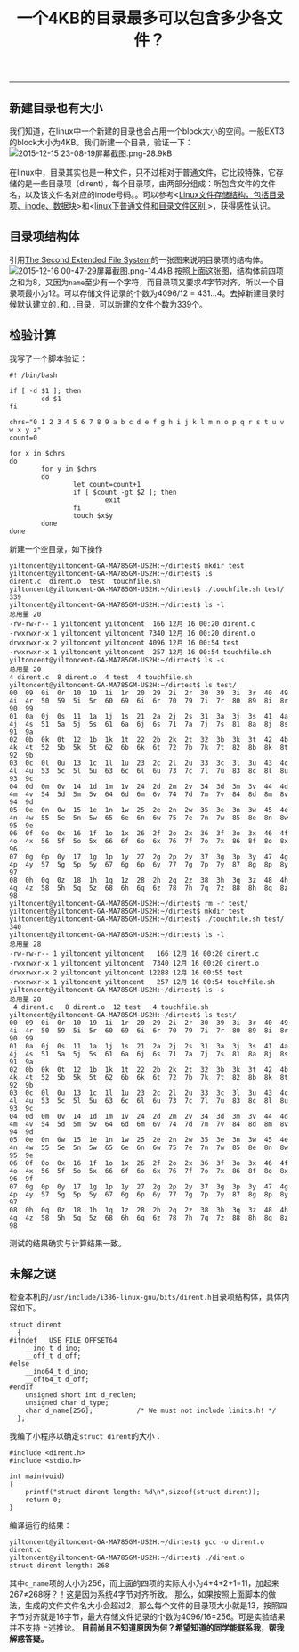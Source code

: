 ﻿---
layout: post
title:  一个4KB的目录最多可以包含多少各文件？
description: 计算的结果是339个。
category:    blog
---

---

## 新建目录也有大小
我们知道，在linux中一个新建的目录也会占用一个block大小的空间。一般EXT3的block大小为4KB。我们新建一个目录，验证一下：
![2015-12-15 23-08-19屏幕截图.png-28.9kB][1]

在linux中，目录其实也是一种文件，只不过相对于普通文件，它比较特殊，它存储的是一些目录项（dirent），每个目录项，由两部分组成：所包含文件的文件名，以及该文件名对应的inode号码。。可以参考<[Linux文件存储结构，包括目录项、inode、数据块](http://c.biancheng.net/cpp/html/2780.html)>和<[linux下普通文件和目录文件区别 ](http://blog.csdn.net/mrjy1475726263/article/details/34436769)>，获得感性认识。

## 目录项结构体
引用[The Second Extended File System](http://www.nongnu.org/ext2-doc/ext2.html#IFDIR-NAME-LEN)的一张图来说明目录项的结构体。
![2015-12-16 00-47-29屏幕截图.png-14.4kB][2]
按照上面这张图，结构体前四项之和为8，又因为`name`至少有一个字符，而目录项又要求4字节对齐，所以一个目录项最小为12。可以存储文件记录的个数为4096/12 = 431...4。去掉新建目录时候默认建立的`.`和`..`目录，可以新建的文件个数为339个。

## 检验计算
我写了一个脚本验证：
```
#! /bin/bash

if [ -d $1 ]; then
        cd $1
fi

chrs="0 1 2 3 4 5 6 7 8 9 a b c d e f g h i j k l m n o p q r s t u v w x y z"
count=0

for x in $chrs
do
        for y in $chrs
        do
                let count=count+1
                if [ $count -gt $2 ]; then
                        exit
                fi
                touch $x$y
        done
done
```
新建一个空目录，如下操作
```
yiltoncent@yiltoncent-GA-MA785GM-US2H:~/dirtest$ mkdir test
yiltoncent@yiltoncent-GA-MA785GM-US2H:~/dirtest$ ls
dirent.c  dirent.o  test  touchfile.sh
yiltoncent@yiltoncent-GA-MA785GM-US2H:~/dirtest$ ./touchfile.sh test/ 339
yiltoncent@yiltoncent-GA-MA785GM-US2H:~/dirtest$ ls -l
总用量 20
-rw-rw-r-- 1 yiltoncent yiltoncent  166 12月 16 00:20 dirent.c
-rwxrwxr-x 1 yiltoncent yiltoncent 7340 12月 16 00:20 dirent.o
drwxrwxr-x 2 yiltoncent yiltoncent 4096 12月 16 00:54 test
-rwxrwxr-x 1 yiltoncent yiltoncent  257 12月 16 00:54 touchfile.sh
yiltoncent@yiltoncent-GA-MA785GM-US2H:~/dirtest$ ls -s
总用量 20
4 dirent.c  8 dirent.o  4 test  4 touchfile.sh
yiltoncent@yiltoncent-GA-MA785GM-US2H:~/dirtest$ ls test/
00  09  0i  0r  10  19  1i  1r  20  29  2i  2r  30  39  3i  3r  40  49  4i  4r  50  59  5i  5r  60  69  6i  6r  70  79  7i  7r  80  89  8i  8r  90  99
01  0a  0j  0s  11  1a  1j  1s  21  2a  2j  2s  31  3a  3j  3s  41  4a  4j  4s  51  5a  5j  5s  61  6a  6j  6s  71  7a  7j  7s  81  8a  8j  8s  91  9a
02  0b  0k  0t  12  1b  1k  1t  22  2b  2k  2t  32  3b  3k  3t  42  4b  4k  4t  52  5b  5k  5t  62  6b  6k  6t  72  7b  7k  7t  82  8b  8k  8t  92  9b
03  0c  0l  0u  13  1c  1l  1u  23  2c  2l  2u  33  3c  3l  3u  43  4c  4l  4u  53  5c  5l  5u  63  6c  6l  6u  73  7c  7l  7u  83  8c  8l  8u  93  9c
04  0d  0m  0v  14  1d  1m  1v  24  2d  2m  2v  34  3d  3m  3v  44  4d  4m  4v  54  5d  5m  5v  64  6d  6m  6v  74  7d  7m  7v  84  8d  8m  8v  94  9d
05  0e  0n  0w  15  1e  1n  1w  25  2e  2n  2w  35  3e  3n  3w  45  4e  4n  4w  55  5e  5n  5w  65  6e  6n  6w  75  7e  7n  7w  85  8e  8n  8w  95  9e
06  0f  0o  0x  16  1f  1o  1x  26  2f  2o  2x  36  3f  3o  3x  46  4f  4o  4x  56  5f  5o  5x  66  6f  6o  6x  76  7f  7o  7x  86  8f  8o  8x  96
07  0g  0p  0y  17  1g  1p  1y  27  2g  2p  2y  37  3g  3p  3y  47  4g  4p  4y  57  5g  5p  5y  67  6g  6p  6y  77  7g  7p  7y  87  8g  8p  8y  97
08  0h  0q  0z  18  1h  1q  1z  28  2h  2q  2z  38  3h  3q  3z  48  4h  4q  4z  58  5h  5q  5z  68  6h  6q  6z  78  7h  7q  7z  88  8h  8q  8z  98
yiltoncent@yiltoncent-GA-MA785GM-US2H:~/dirtest$ rm -r test/
yiltoncent@yiltoncent-GA-MA785GM-US2H:~/dirtest$ mkdir test
yiltoncent@yiltoncent-GA-MA785GM-US2H:~/dirtest$ ./touchfile.sh test/ 340
yiltoncent@yiltoncent-GA-MA785GM-US2H:~/dirtest$ ls -l
总用量 28
-rw-rw-r-- 1 yiltoncent yiltoncent   166 12月 16 00:20 dirent.c
-rwxrwxr-x 1 yiltoncent yiltoncent  7340 12月 16 00:20 dirent.o
drwxrwxr-x 2 yiltoncent yiltoncent 12288 12月 16 00:55 test
-rwxrwxr-x 1 yiltoncent yiltoncent   257 12月 16 00:54 touchfile.sh
yiltoncent@yiltoncent-GA-MA785GM-US2H:~/dirtest$ ls -s
总用量 28
 4 dirent.c   8 dirent.o  12 test   4 touchfile.sh
yiltoncent@yiltoncent-GA-MA785GM-US2H:~/dirtest$ ls test/
00  09  0i  0r  10  19  1i  1r  20  29  2i  2r  30  39  3i  3r  40  49  4i  4r  50  59  5i  5r  60  69  6i  6r  70  79  7i  7r  80  89  8i  8r  90  99
01  0a  0j  0s  11  1a  1j  1s  21  2a  2j  2s  31  3a  3j  3s  41  4a  4j  4s  51  5a  5j  5s  61  6a  6j  6s  71  7a  7j  7s  81  8a  8j  8s  91  9a
02  0b  0k  0t  12  1b  1k  1t  22  2b  2k  2t  32  3b  3k  3t  42  4b  4k  4t  52  5b  5k  5t  62  6b  6k  6t  72  7b  7k  7t  82  8b  8k  8t  92  9b
03  0c  0l  0u  13  1c  1l  1u  23  2c  2l  2u  33  3c  3l  3u  43  4c  4l  4u  53  5c  5l  5u  63  6c  6l  6u  73  7c  7l  7u  83  8c  8l  8u  93  9c
04  0d  0m  0v  14  1d  1m  1v  24  2d  2m  2v  34  3d  3m  3v  44  4d  4m  4v  54  5d  5m  5v  64  6d  6m  6v  74  7d  7m  7v  84  8d  8m  8v  94  9d
05  0e  0n  0w  15  1e  1n  1w  25  2e  2n  2w  35  3e  3n  3w  45  4e  4n  4w  55  5e  5n  5w  65  6e  6n  6w  75  7e  7n  7w  85  8e  8n  8w  95  9e
06  0f  0o  0x  16  1f  1o  1x  26  2f  2o  2x  36  3f  3o  3x  46  4f  4o  4x  56  5f  5o  5x  66  6f  6o  6x  76  7f  7o  7x  86  8f  8o  8x  96  9f
07  0g  0p  0y  17  1g  1p  1y  27  2g  2p  2y  37  3g  3p  3y  47  4g  4p  4y  57  5g  5p  5y  67  6g  6p  6y  77  7g  7p  7y  87  8g  8p  8y  97
08  0h  0q  0z  18  1h  1q  1z  28  2h  2q  2z  38  3h  3q  3z  48  4h  4q  4z  58  5h  5q  5z  68  6h  6q  6z  78  7h  7q  7z  88  8h  8q  8z  98
```
测试的结果确实与计算结果一致。

## 未解之谜
检查本机的`/usr/include/i386-linux-gnu/bits/dirent.h`目录项结构体，具体内容如下。
```
struct dirent
  {
#ifndef __USE_FILE_OFFSET64
    __ino_t d_ino;
    __off_t d_off;
#else
    __ino64_t d_ino;
    __off64_t d_off;
#endif
    unsigned short int d_reclen;
    unsigned char d_type;
    char d_name[256];           /* We must not include limits.h! */
  };
```
我编了小程序以确定`struct dirent`的大小：
```
#include <dirent.h>
#include <stdio.h>

int main(void)
{
	printf("struct dirent length: %d\n",sizeof(struct dirent));
	return 0;
}
```
编译运行的结果：
```
yiltoncent@yiltoncent-GA-MA785GM-US2H:~/dirtest$ gcc -o dirent.o dirent.c 
yiltoncent@yiltoncent-GA-MA785GM-US2H:~/dirtest$ ./dirent.o 
struct dirent length: 268
```
其中`d_name`项的大小为256，而上面的四项的实际大小为4+4+2+1=11，加起来267≠268呀？！这是因为系统4字节对齐所致。
那么，如果按照上面脚本的做法，生成的文件文件名大小会超过2，那么每个文件的目录项大小就是13，按照四字节对齐就是16字节，最大存储文件记录的个数为4096/16=256。可是实验结果并不支持上述推论。
**目前尚且不知道原因为何？希望知道的同学能联系我，帮我解惑答疑。**


  [1]: http://static.zybuluo.com/yiltoncent/k3691eu5t7n37h281kwtcphg/2015-12-15%2023-08-19%E5%B1%8F%E5%B9%95%E6%88%AA%E5%9B%BE.png
  [2]: http://static.zybuluo.com/yiltoncent/swnkcq9xgcj700tzbmnaj5il/2015-12-16%2000-47-29%E5%B1%8F%E5%B9%95%E6%88%AA%E5%9B%BE.png
